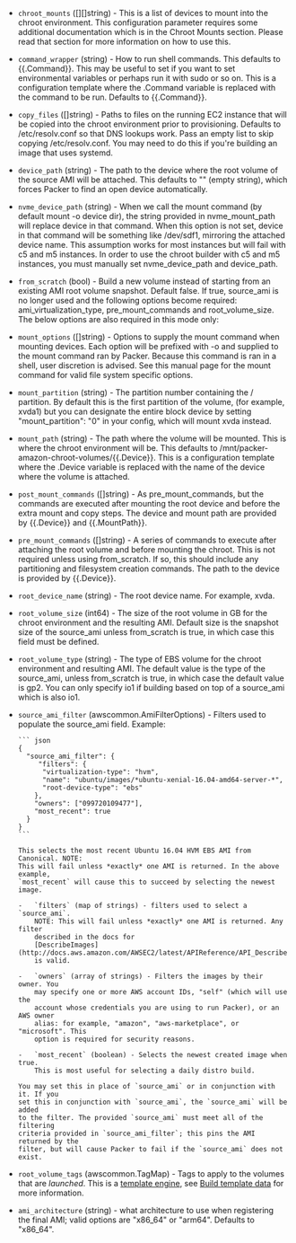 <!-- Code generated from the comments of the Config struct in builder/amazon/chroot/builder.go; DO NOT EDIT MANUALLY -->

-   `chroot_mounts` ([][]string) - This is a list of devices to
    mount into the chroot environment. This configuration parameter requires
    some additional documentation which is in the Chroot
    Mounts section. Please read that section for more
    information on how to use this.
    
-   `command_wrapper` (string) - How to run shell commands. This defaults to
    {{.Command}}. This may be useful to set if you want to set environmental
    variables or perhaps run it with sudo or so on. This is a configuration
    template where the .Command variable is replaced with the command to be
    run. Defaults to {{.Command}}.
    
-   `copy_files` ([]string) - Paths to files on the running EC2
    instance that will be copied into the chroot environment prior to
    provisioning. Defaults to /etc/resolv.conf so that DNS lookups work. Pass
    an empty list to skip copying /etc/resolv.conf. You may need to do this
    if you're building an image that uses systemd.
    
-   `device_path` (string) - The path to the device where the root volume of
    the source AMI will be attached. This defaults to "" (empty string), which
    forces Packer to find an open device automatically.
    
-   `nvme_device_path` (string) - When we call the mount command (by default
    mount -o device dir), the string provided in nvme_mount_path will
    replace device in that command. When this option is not set, device in
    that command will be something like /dev/sdf1, mirroring the attached
    device name. This assumption works for most instances but will fail with c5
    and m5 instances. In order to use the chroot builder with c5 and m5
    instances, you must manually set nvme_device_path and device_path.
    
-   `from_scratch` (bool) - Build a new volume instead of starting from an
    existing AMI root volume snapshot. Default false. If true, source_ami
    is no longer used and the following options become required:
    ami_virtualization_type, pre_mount_commands and root_volume_size. The
    below options are also required in this mode only:
    
-   `mount_options` ([]string) - Options to supply the mount command
    when mounting devices. Each option will be prefixed with -o and supplied
    to the mount command ran by Packer. Because this command is ran in a
    shell, user discretion is advised. See this manual page for the mount
    command for valid file
    system specific options.
    
-   `mount_partition` (string) - The partition number containing the /
    partition. By default this is the first partition of the volume, (for
    example, xvda1) but you can designate the entire block device by setting
    "mount_partition": "0" in your config, which will mount xvda instead.
    
-   `mount_path` (string) - The path where the volume will be mounted. This is
    where the chroot environment will be. This defaults to
    /mnt/packer-amazon-chroot-volumes/{{.Device}}. This is a configuration
    template where the .Device variable is replaced with the name of the
    device where the volume is attached.
    
-   `post_mount_commands` ([]string) - As pre_mount_commands, but the
    commands are executed after mounting the root device and before the extra
    mount and copy steps. The device and mount path are provided by
    {{.Device}} and {{.MountPath}}.
    
-   `pre_mount_commands` ([]string) - A series of commands to execute
    after attaching the root volume and before mounting the chroot. This is not
    required unless using from_scratch. If so, this should include any
    partitioning and filesystem creation commands. The path to the device is
    provided by {{.Device}}.
    
-   `root_device_name` (string) - The root device name. For example, xvda.
    
-   `root_volume_size` (int64) - The size of the root volume in GB for the
    chroot environment and the resulting AMI. Default size is the snapshot size
    of the source_ami unless from_scratch is true, in which case this
    field must be defined.
    
-   `root_volume_type` (string) - The type of EBS volume for the chroot
    environment and resulting AMI. The default value is the type of the
    source_ami, unless from_scratch is true, in which case the default
    value is gp2. You can only specify io1 if building based on top of a
    source_ami which is also io1.
    
-   `source_ami_filter` (awscommon.AmiFilterOptions) - Filters used to populate the source_ami
    field. Example:
    
        ``` json
        {
          "source_ami_filter": {
        	 "filters": {
        	  "virtualization-type": "hvm",
        	  "name": "ubuntu/images/*ubuntu-xenial-16.04-amd64-server-*",
        	  "root-device-type": "ebs"
        	},
        	"owners": ["099720109477"],
        	"most_recent": true
          }
        }
        ```
    
        This selects the most recent Ubuntu 16.04 HVM EBS AMI from Canonical. NOTE:
        This will fail unless *exactly* one AMI is returned. In the above example,
        `most_recent` will cause this to succeed by selecting the newest image.
    
        -   `filters` (map of strings) - filters used to select a `source_ami`.
            NOTE: This will fail unless *exactly* one AMI is returned. Any filter
            described in the docs for
            [DescribeImages](http://docs.aws.amazon.com/AWSEC2/latest/APIReference/API_DescribeImages.html)
            is valid.
    
        -   `owners` (array of strings) - Filters the images by their owner. You
            may specify one or more AWS account IDs, "self" (which will use the
            account whose credentials you are using to run Packer), or an AWS owner
            alias: for example, "amazon", "aws-marketplace", or "microsoft". This
            option is required for security reasons.
    
        -   `most_recent` (boolean) - Selects the newest created image when true.
            This is most useful for selecting a daily distro build.
    
        You may set this in place of `source_ami` or in conjunction with it. If you
        set this in conjunction with `source_ami`, the `source_ami` will be added
        to the filter. The provided `source_ami` must meet all of the filtering
        criteria provided in `source_ami_filter`; this pins the AMI returned by the
        filter, but will cause Packer to fail if the `source_ami` does not exist.
    
-   `root_volume_tags` (awscommon.TagMap) - Tags to apply to the
    volumes that are *launched*. This is a [template
    engine](/docs/templates/engine.html), see [Build template
    data](#build-template-data) for more information.
    
-   `ami_architecture` (string) - what architecture to use when registering the
    final AMI; valid options are "x86_64" or "arm64". Defaults to "x86_64".
    